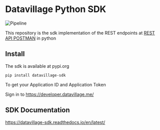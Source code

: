 # Datavillage Python SDK

![Pipeline](https://github.com/datavillage-me/datavillage-sdk-python/workflows/CI/badge.svg)

This repository is the sdk implementation of the REST endpoints at
[REST API POSTMAN](https://documenter.getpostman.com/view/7257320/SzYT52Me?version=latest#ce2b3778-8c64-4b4c-a540-e28514ce7831) in python

## Install
The sdk is available at pypi.org
```
pip install datavillage-sdk

```
To get your Application ID and Application Token

Sign in to https://developer.datavillage.me/

## SDK Documentation 
https://datavillage-sdk.readthedocs.io/en/latest/


